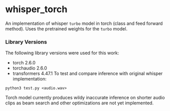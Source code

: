 # whisper_torch
An implementation of whisper `turbo` model in torch (class and feed forward method). Uses the pretrained weights for the `turbo` model.

### Library Versions
The following library versions were used for this work:
-    torch                             2.6.0
-    torchaudio                        2.6.0
-    transformers                      4.47.1
To test and compare inference with original whisper implementation:
```
python3 test.py <audio.wav>
```
Torch model currently produces wildy inaccurate inference on shorter audio clips as beam search and other optimizations are not yet implemented.
